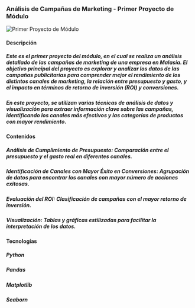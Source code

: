 ### Análisis de Campañas de Marketing - Primer Proyecto de Módulo

![Primer Proyecto de Módulo]([https://es.pngtree.com/freepng/computer-data-analysis-illustration_4588789.html])

#### Descripción
##### Este es el primer proyecto del módulo, en el cual se realiza un análisis detallado de las campañas de marketing de una empresa en Malasia. El objetivo principal del proyecto es explorar y analizar los datos de las campañas publicitarias para comprender mejor el rendimiento de los distintos canales de marketing, la relación entre presupuesto y gasto, y el impacto en términos de retorno de inversión (ROI) y conversiones.

##### En este proyecto, se utilizan varias técnicas de análisis de datos y visualización para extraer información clave sobre las campañas, identificando los canales más efectivos y las categorías de productos con mayor rendimiento.

#### Contenidos
##### Análisis de Cumplimiento de Presupuesto: Comparación entre el presupuesto y el gasto real en diferentes canales.

##### Identificación de Canales con Mayor Éxito en Conversiones: Agrupación de datos para encontrar los canales con mayor número de acciones exitosas.

##### Evaluación del ROI: Clasificación de campañas con el mayor retorno de inversión.

##### Visualización: Tablas y gráficas estilizadas para facilitar la interpretación de los datos.

#### Tecnologías

##### Python
##### Pandas
##### Matplotlib
##### Seaborn
